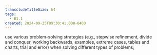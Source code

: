 ```yaml
---
transcludeTitleSize: h4
tags:
  - B1.1
created: 2024-09-25T09:30:41.000-0400
---
```

use various problem-solving strategies (e.g., stepwise refinement, divide and conquer, working backwards, examples, extreme cases, tables and charts, trial and error) when solving different types of problems;